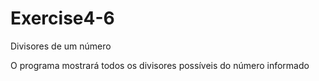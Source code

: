 # Exercise4-6
Divisores de um número

O programa mostrará todos os divisores possíveis do número informado

